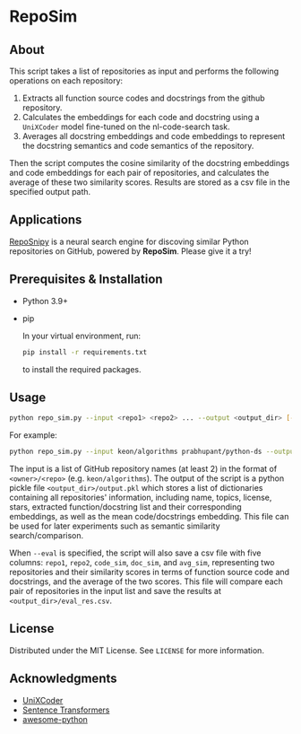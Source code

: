 # RepoSim

## About

This script takes a list of repositories as input and performs the following operations on each repository:

1. Extracts all function source codes and docstrings from the github repository.
2. Calculates the embeddings for each code and docstring using a `UniXCoder` model fine-tuned on the nl-code-search task.
3. Averages all docstring embeddings and code embeddings to represent the docstring semantics and code semantics of the repository.

Then the script computes the cosine similarity of the docstring embeddings and code embeddings for each pair of repositories, and calculates the average of these two similarity scores. Results are stored as a csv file in the specified output path.

## Applications

[RepoSnipy](https://github.com/RepoAnalysis/RepoSnipy) is a neural search engine for discoving similar Python repositories on GitHub, powered by **RepoSim**. Please give it a try!

## Prerequisites & Installation

* Python 3.9+

* pip

    In your virtual environment, run:

    ```sh
    pip install -r requirements.txt
    ```

    to install the required packages.

## Usage

```sh
python repo_sim.py --input <repo1> <repo2> ... --output <output_dir> [--eval]
```

For example:

```sh
python repo_sim.py --input keon/algorithms prabhupant/python-ds --output ./
```

The input is a list of GitHub repository names (at least 2) in the format of `<owner>/<repo>` (e.g. `keon/algorithms`). The output of the script is a python pickle file `<output_dir>/output.pkl` which stores a list of dictionaries containing all repositories' information, including name, topics, license, stars, extracted function/docstring list and their corresponding embeddings, as well as the mean code/docstrings embedding. This file can be used for later experiments such as semantic similarity search/comparison.

When `--eval` is specified, the script will also save a csv file with five columns: `repo1`, `repo2`, `code_sim`, `doc_sim`, and `avg_sim`, representing two repositories and their similarity scores in terms of function source code and docstrings, and the average of the two scores. This file will compare each pair of repositories in the input list and save the results at `<output_dir>/eval_res.csv`.

## License

Distributed under the MIT License. See `LICENSE` for more information.

## Acknowledgments

* [UniXCoder](https://arxiv.org/abs/2203.03850)
* [Sentence Transformers](https://www.sbert.net/)
* [awesome-python](https://github.com/vinta/awesome-python/)
